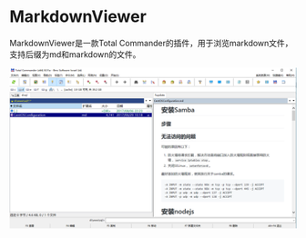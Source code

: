 # MarkdownViewer

MarkdownViewer是一款Total Commander的插件，用于浏览markdown文件，支持后缀为md和markdown的文件。

![](./Doc/viewer.png)
